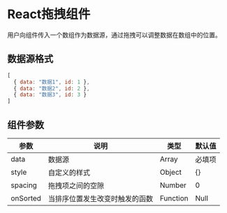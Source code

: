 # React拖拽组件

用户向组件传入一个数组作为数据源，通过拖拽可以调整数据在数组中的位置。

## 数据源格式

```js
[
  { data: "数据1", id: 1 },
  { data: "数据2", id: 2 },
  { data: "数据3", id: 3 }
]
```

## 组件参数

| 参数     | 说明                           | 类型     | 默认值 |
| -------- | ------------------------------ | -------- | ------ |
| data     | 数据源                         | Array    | 必填项 |
| style    | 自定义的样式                   | Object   | {}     |
| spacing  | 拖拽项之间的空隙               | Number   | 0      |
| onSorted | 当排序位置发生改变时触发的函数 | Function | Null   |
